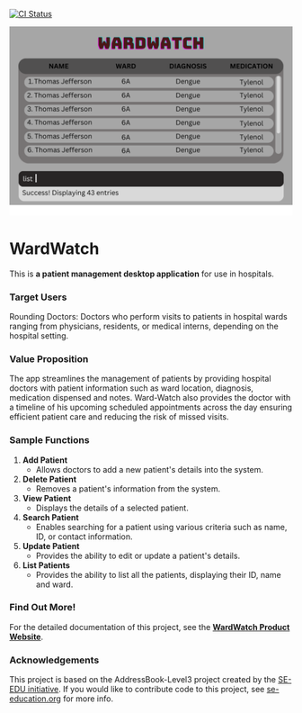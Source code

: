 [![CI Status](https://github.com/se-edu/addressbook-level3/workflows/Java%20CI/badge.svg)](https://github.com/AY2425S1-CS2103T-T15-3/tp/actions)

![Ui](docs/images/Ui.png)

# WardWatch
This is **a patient management desktop application** for use in hospitals.<br>

### Target Users
Rounding Doctors: Doctors who perform visits to patients in hospital wards ranging from physicians, residents, or medical interns, depending on the hospital setting.

### Value Proposition
The app streamlines the management of patients by providing hospital doctors with patient information such as ward location, diagnosis, medication dispensed and notes. Ward-Watch also provides the doctor with a timeline of his upcoming scheduled appointments across the day ensuring efficient patient care and reducing the risk of missed visits.

### Sample Functions
1. **Add Patient**
     - Allows doctors to add a new patient's details into the system.
2. **Delete Patient**
   - Removes a patient's information from the system.
3. **View Patient**
   - Displays the details of a selected patient.
4. **Search Patient**
   - Enables searching for a patient using various criteria such as name, ID, or contact information.
5. **Update Patient**
   - Provides the ability to edit or update a patient's details.
6. **List Patients**
   - Provides the ability to list all the patients, displaying their ID, name and ward.

### Find Out More!
For the detailed documentation of this project, see the **[WardWatch Product Website](https://ay2425s1-cs2103t-t15-3.github.io/tp/)**.

### Acknowledgements
This project is based on the AddressBook-Level3 project created by the [SE-EDU initiative](https://se-education.org). If you would like to contribute code to this project, see [se-education.org](https://se-education.org/#contributing-to-se-edu) for more info.
